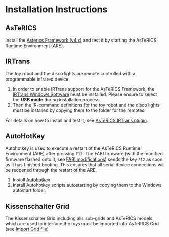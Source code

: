 # Installation Instructions

## AsTeRICS

Install the [Asterics Framework (v4.x)](https://github.com/asterics/AsTeRICS/releases/tag/v4.1.0) and test it by starting the AsTeRICS Runtime Environment (ARE).

## IRTrans

The toy robot and the disco lights are remote controlled with a programmable infrared device. 
1. In order to enable IRTrans support for the AsTeRICS Framework, the [IRTrans Windows Software](http://www.irtrans.de/de/download/windows.php) must be installed. Please ensure to select the **USB mode** during installation process.
2. Then the IR-command definitions for the toy robot and the disco lights must be installed by copying them to the folder for the remotes.

For details on how to install and test it, see [AsTeRICS IRTrans plugin](https://www.asterics.eu/plugins/actuators/IRTrans.html#requirements).

## AutoHotKey

Autohotkey is used to execute a restart of the AsTeRICS Runtime Environment (ARE) after pressing ```F12```. The FABI firmware (with the modified firmware flashed onto it, see [FABI modifications](https://github.com/asterics/AsTeRICS/releases/tag/v4.1.0)) sends the key ```F12``` as soon as it has finished booting. This ensures that all serial device connections will be reopened through the restart of the ARE.

1. Install [Autohotkey](https://www.autohotkey.com/)
2. Install Autohotkey scripts autostarting by copying them to the Windows autostart folder.

## Kissenschalter Grid

The Kissenschalter Grid including alls sub-grids and AsTeRICS models which are used to interface the toys must be imported into AsTeRICS Grid (see [Import Grid file](https://www.asterics.eu/customize/grid/Grid-Customization.html#import-grid-file))
